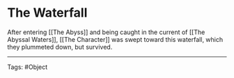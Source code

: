 # The Waterfall

After entering [[The Abyss]] and being caught in the current of [[The Abyssal Waters]], [[The Character]] was swept toward this waterfall, which they plummeted down, but survived.


---
Tags: #Object